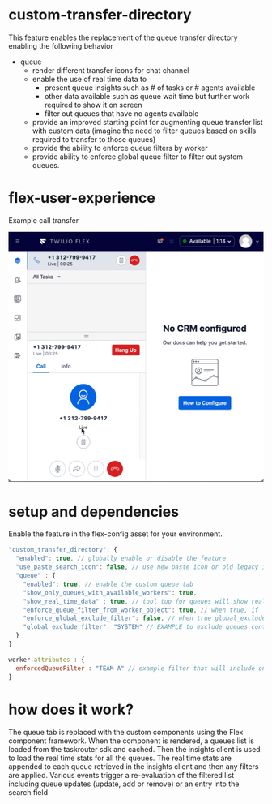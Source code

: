 # custom-transfer-directory
This feature enables the replacement of the queue transfer directory enabling the following behavior

- queue
  - render different transfer icons for chat channel
  - enable the use of real time data to 
      - present queue insights such as # of tasks or # agents available
      - other data available such as queue wait time but further work required to show it on screen
      - filter out queues that have no agents available
  - provide an improved starting point for augmenting queue transfer list with custom data (imagine the need to filter queues based on skills required to transfer to those queues)
  - provide the ability to enforce queue filters by worker
  - provide ability to enforce global queue filter to filter out system queues.


# flex-user-experience

Example call transfer

![alt text](screenshots/flex-user-experience-queue-transfer.gif)


# setup and dependencies

Enable the feature in the flex-config asset for your environment. 

``` javascript
"custom_transfer_directory": {
  "enabled": true, // globally enable or disable the feature
  "use_paste_search_icon": false, // use new paste icon or old legacy icon (recommended to use old icon if mixing with OOTB tabs for consistant look)
  "queue" : {
    "enabled": true, // enable the custom queue tab
    "show_only_queues_with_available_workers": true, 
    "show_real_time_data" : true, // tool tup for queues will show real time data instead of queue name
    "enforce_queue_filter_from_worker_object": true, // when true, if `worker.attributes.enforcedQueueFilter` is present, it will be enforced, otherwise ignored
    "enforce_global_exclude_filter": false, // when true global_exclude_filter will be applied to exclude any queues matching the filter
    "global_exclude_filter": "SYSTEM" // EXAMPLE to exclude queues containing the word SYSTEM
  }
}
```

``` javascript
worker.attributes : {
  enforcedQueueFilter : "TEAM A" // example filter that will include only queues with TEAM A in the name
}
```


# how does it work?

The queue tab is replaced with the custom components using the Flex component framework.  When the component is rendered, a queues list is loaded from the taskrouter sdk and cached.  Then the insights client is used to load the real time stats for all the queues.  The real time stats are appended to each queue retrieved in the insights client and then any filters are applied.  Various events trigger a re-evaluation of the filtered list including queue updates (update, add or remove) or an entry into the search field

